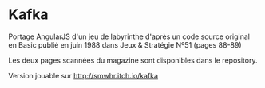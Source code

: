 Kafka
=====

Portage AngularJS d'un jeu de labyrinthe d'après un code source original en Basic publié en juin 1988 dans 
Jeux & Stratégie Nº51 (pages 88-89)  

Les deux pages scannées du magazine sont disponibles dans le repository.


Version jouable sur http://smwhr.itch.io/kafka
